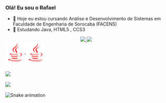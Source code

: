 ### Olá! Eu sou o Rafael


- 🔭 Hoje eu estou cursando Análise e Desenvolvimento de Sistemas em Faculdade de Engenharia de Sorocaba (FACENS)
- 🌱 Estudando Java, HTML5 , CCS3

<div align="center">
  <a href="https://github.com/rafaelprataa">
  <img height="180em" src="https://github-readme-stats.vercel.app/api?username=rafaelprataa&show_icons=true&theme=dark&include_all_commits=true&count_private=true"/>
  <img height="180em" src="https://github-readme-stats.vercel.app/api/top-langs/?username=rafaelprataa&layout=compact&langs_count=7&theme=dark"/>
</div>

  <img align="center" alt="Rafa-J" height="60" width="60" src="https://raw.githubusercontent.com/devicons/devicon/master/icons/java/java-plain.svg">
   <img align="center" alt="Rafa-H" height="60" width="60" src="https://raw.githubusercontent.com/devicons/devicon/master/icons/java/java-plain.svg">
  
##
  
  <div>
<a href = "mailto:rafaelpratadeoliveira17@gmail.com"><img src="https://img.shields.io/badge/Gmail-D14836?style=for-the-badge&logo=gmail&logoColor=white" target="_blank"></a>
    
<a href="https://www.linkedin.com/in/rafael-prata-85558a236/" target="_blank"><img src="https://img.shields.io/badge/-LinkedIn-%230077B5?style=for-the-badge&logo=linkedin&logoColor=white" target="_blank"></a> 
  
  </div>
  
  ![Snake animation](https://github.com/rafaelprataa/rafaelprataa/blob/output/github-contribution-grid-snake.svg)
